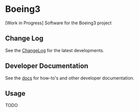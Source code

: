 # Boeing3

[Work in Progress] Software for the Boeing3 project

## Change Log

See the [ChangeLog](CHANGELOG.md) for the latest developments.

## Developer Documentation

See the [docs](docs/index.md) for how-to's and other developer documentation.

## Usage

TODO
